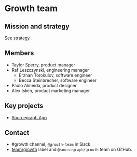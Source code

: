 # Growth team

## Mission and strategy

See [strategy](../../../../strategy-goals/strategy/growth-team/index.md)

## Members

- Taylor Sperry, product manager
- Raf Leszczynski, engineering manager
  - Erzhan Torokulov, software engineer
  - Becca Steinbrecher, software engineer
- Paulo Almeida, product designer
- Alex Isken, product marketing manager

## Key projects

- [Sourcegraph App](app.md)

## Contact

- #growth channel, `@growth-team` in Slack.
- [team/growth](https://github.com/sourcegraph/sourcegraph/labels/team%2Fgrowth) label and `@sourcegraph/growth` team on GitHub.
